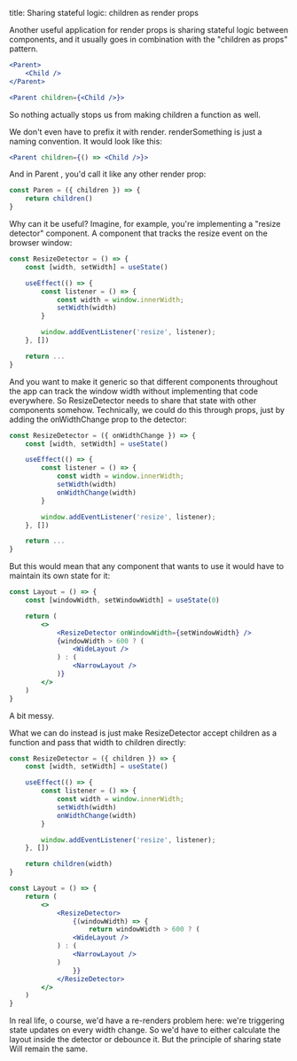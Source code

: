 title: Sharing stateful logic: children as render props

Another useful application for render props is sharing stateful logic
between components, and it usually goes in combination with the "children
as props" pattern.

```jsx
<Parent>
    <Child />
</Parent>

<Parent children={<Child />}>
```

So nothing actually stops us from making children a function as well.

We don't even have to prefix it with render. renderSomething is just a naming
convention. It would look like this:

```jsx
<Parent children={() => <Child />}>
```

And in Parent , you'd call it like any other render prop:

```jsx
const Paren = ({ children }) => {
    return children()
}

```

Why can it be useful? Imagine, for example, you're implementing a "resize
detector" component. A component that tracks the resize event on the
browser window:

```jsx
const ResizeDetector = () => {
    const [width, setWidth] = useState()

    useEffect(() => {
        const listener = () => {
            const width = window.innerWidth;
            setWidth(width)
        }

        window.addEventListener('resize', listener);
    }, [])

    return ...
}

```

And you want to make it generic so that different components throughout
the app can track the window width without implementing that code
everywhere. So ResizeDetector needs to share that state with other
components somehow. Technically, we could do this through props, just by
adding the onWidthChange prop to the detector:


```jsx
const ResizeDetector = ({ onWidthChange }) => {
    const [width, setWidth] = useState()

    useEffect(() => {
        const listener = () => {
            const width = window.innerWidth;
            setWidth(width)
            onWidthChange(width)
        }

        window.addEventListener('resize', listener);
    }, [])

    return ...
}

```

But this would mean that any component that wants to use it would have to
maintain its own state for it:

```jsx
const Layout = () => {
    const [windowWidth, setWindowWidth] = useState(0)

    return (
        <>
            <ResizeDetector onWindowWidth={setWindowWidth} />
            {windowWidth > 600 ? (
                <WideLayout />
            ) : (
                <NarrowLayout />
            )}
        </>
    )
}
```

A bit messy.

What we can do instead is just make ResizeDetector accept children as a
function and pass that width to children directly:

```jsx
const ResizeDetector = ({ children }) => {
    const [width, setWidth] = useState()

    useEffect(() => {
        const listener = () => {
            const width = window.innerWidth;
            setWidth(width)
            onWidthChange(width)
        }

        window.addEventListener('resize', listener);
    }, [])

    return children(width)
}
```

```jsx
const Layout = () => {
    return (
        <>
            <ResizeDetector>
                {(windowWidth) => {
                    return windowWidth > 600 ? (
                <WideLayout />
            ) : (
                <NarrowLayout />
            )
                }}
            </ResizeDetector>
        </>
    )
}
```

In real life, o course, we'd have a re-renders problem here: we're triggering
state updates on every width change. So we'd have to either calculate the
layout inside the detector or debounce it. But the principle of sharing state
Will remain the same.

